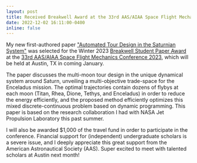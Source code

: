 ```yaml
---
layout: post
title: Received Breakwell Award at the 33rd AAS/AIAA Space Flight Mechanics Conference! 
date: 2022-12-02 16:11:00-0400
inline: false
---
```


My new first-authored paper <a href="https://arxiv.org/abs/2210.14996">"Automated Tour Design in the Saturnian System"</a> was selected for the Winter 2023 <a href="https://www.space-flight.org/docs/Breakwell/Breakwell_award.html">Breakwell Student Paper Award</a> at the <a href="https://www.space-flight.org/docs/2023_winter/2023_winter.html">33rd AAS/AIAA Space Flight Mechanics Conference 2023</a>, which will be held at Austin, TX in coming January. 

The paper discusses the multi-moon tour design in the unique dynamical system around Saturn, unveiling a multi-objective trade-space for the Enceladus mission. The optimal trajectories contain dozens of flybys at each moon (Titan, Rhea, Dione, Tethys, and Enceladus) in order to reduce the energy efficiently, and the proposed method efficiently optimizes this mixed discrete-continuous problem based on dynamic programming. This paper is based on the research collaboration I had with NASA Jet Propulsion Laboratory this past summer. 

I will also be awarded $1,000 of the travel fund in order to participate in the conference. Financial support for (independent) undergraduate scholars is a severe issue, and I deeply appreciate this great support from the American Astronautical Society (AAS). Super excited to meet with talented scholars at Austin next month! 
